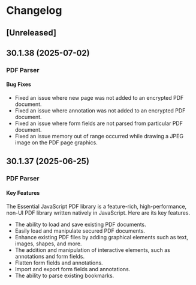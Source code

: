 # Changelog

## [Unreleased]

## 30.1.38 (2025-07-02)

### PDF Parser

#### Bug Fixes

- Fixed an issue where new page was not added to an encrypted PDF document.
- Fixed an issue where annotation was not added to an encrypted PDF document.
- Fixed an issue where form fields are not parsed from particular PDF document.
- Fixed an issue memory out of range occurred while drawing a JPEG image on the PDF page graphics.

## 30.1.37 (2025-06-25)

### PDF Parser

#### Key Features

The Essential JavaScript PDF library is a feature-rich, high-performance, non-UI PDF library written natively in JavaScript. Here are its key features.

- The ability to load and save existing PDF documents.
- Easily load and manipulate secured PDF documents.
- Enhance existing PDF files by adding graphical elements such as text, images, shapes, and more.
- The addition and manipulation of interactive elements, such as annotations and form fields.
- Flatten form fields and annotations.
- Import and export form fields and annotations.
- The ability to parse existing bookmarks.